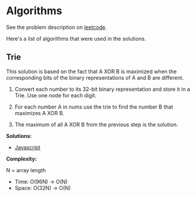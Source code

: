 # Algorithms

See the problem description on [leetcode](https://leetcode.com/problems/maximum-xor-of-two-numbers-in-an-array/).

Here's a list of algorithms that were used in the solutions.

## Trie

This solution is based on the fact that A XOR B is maximized when the corresponding bits of the binary representations of A and B are different.

1. Convert each number to its 32-bit binary representation and store it in a Trie. Use one node for each digit.

2. For each number A in nums use the trie to find the number B that maximizes A XOR B.

3. The maximum of all A XOR B from the previous step is the solution.

**Solutions:**

* [Javascript](javascript/421.js)

**Complexity:**

N = array length

* Time: O(96N) -> O(N)
* Space: O(32N) -> O(N)
